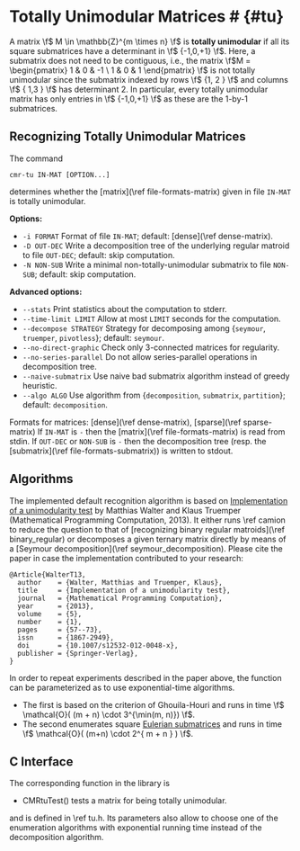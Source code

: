 # Totally Unimodular Matrices # {#tu}

A matrix \f$ M \in \mathbb{Z}^{m \times n} \f$ is **totally unimodular** if all its square submatrices have a determinant in \f$ \{-1,0,+1\} \f$.
Here, a submatrix does not need to be contiguous, i.e., the matrix \f$M = \begin{pmatrix} 1 & 0 & -1 \\ 1 & 0 & 1 \end{pmatrix} \f$ is not totally unimodular since the submatrix indexed by rows \f$ \{1, 2 \} \f$ and columns \f$ \{ 1,3 \} \f$ has determinant 2.
In particular, every totally unimodular matrix has only entries in \f$ \{-1,0,+1\} \f$ as these are the 1-by-1 submatrices.


## Recognizing Totally Unimodular Matrices  ##

The command

    cmr-tu IN-MAT [OPTION...]

determines whether the [matrix](\ref file-formats-matrix) given in file `IN-MAT` is totally unimodular.

**Options:**
  - `-i FORMAT`  Format of file `IN-MAT`; default: [dense](\ref dense-matrix).
  - `-D OUT-DEC` Write a decomposition tree of the underlying regular matroid to file `OUT-DEC`; default: skip computation.
  - `-N NON-SUB` Write a minimal non-totally-unimodular submatrix to file `NON-SUB`; default: skip computation.

**Advanced options:**
  - `--stats`              Print statistics about the computation to stderr.
  - `--time-limit LIMIT`   Allow at most `LIMIT` seconds for the computation.
  - `--decompose STRATEGY` Strategy for decomposing among {`seymour`, `truemper`, `pivotless`}; default: `seymour`.
  - `--no-direct-graphic`  Check only 3-connected matrices for regularity.
  - `--no-series-parallel` Do not allow series-parallel operations in decomposition tree.
  - `--naive-submatrix`    Use naive bad submatrix algorithm instead of greedy heuristic.
  - `--algo ALGO`          Use algorithm from {`decomposition`, `submatrix`, `partition`}; default: `decomposition`.

Formats for matrices: [dense](\ref dense-matrix), [sparse](\ref sparse-matrix)
If `IN-MAT` is `-` then the [matrix](\ref file-formats-matrix) is read from stdin.
If `OUT-DEC` or `NON-SUB` is `-` then the decomposition tree (resp. the [submatrix](\ref file-formats-submatrix)) is written to stdout.

## Algorithms ##

The implemented default recognition algorithm is based on [Implementation of a unimodularity test](https://doi.org/10.1007/s12532-012-0048-x) by Matthias Walter and Klaus Truemper (Mathematical Programming Computation, 2013).
It either runs \ref camion to reduce the question to that of [recognizing binary regular matroids](\ref binary_regular) or decomposes a given ternary matrix directly by means of a [Seymour decomposition](\ref seymour_decomposition).
Please cite the paper in case the implementation contributed to your research:

    @Article{WalterT13,
      author    = {Walter, Matthias and Truemper, Klaus},
      title     = {Implementation of a unimodularity test},
      journal   = {Mathematical Programming Computation},
      year      = {2013},
      volume    = {5},
      number    = {1},
      pages     = {57--73},
      issn      = {1867-2949},
      doi       = {10.1007/s12532-012-0048-x},
      publisher = {Springer-Verlag},
    }

In order to repeat experiments described in the paper above, the function can be parameterized as to use exponential-time algorithms.

  - The first is based on the criterion of Ghouila-Houri and runs in time \f$ \mathcal{O}( (m + n) \cdot 3^{\min(m, n)}) \f$.
  - The second enumerates square [Eulerian submatrices](https://www.ams.org/journals/proc/1965-016-05/S0002-9939-1965-0180568-2/) and runs in time \f$ \mathcal{O}( (m+n) \cdot 2^{ m + n } ) \f$.

## C Interface ##

The corresponding function in the library is

  - CMRtuTest() tests a matrix for being totally unimodular.

and is defined in \ref tu.h.
Its parameters also allow to choose one of the enumeration algorithms with exponential running time instead of the decomposition algorithm.

